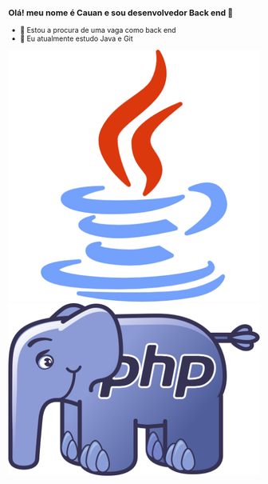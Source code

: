 ### Olá! meu nome é Cauan e sou desenvolvedor Back end 👋


- 🔭 Estou a procura de uma vaga como back end
- 🌱 Eu atualmente estudo Java e Git 

<div>
  <img src="https://github.com/CauanCisilio/CauanCisilio/blob/main/imagemJava.png">
  <img src="https://github.com/CauanCisilio/CauanCisilio/blob/main/imagemPHP.png">
  <img src="">
  <img src="">
</div>


